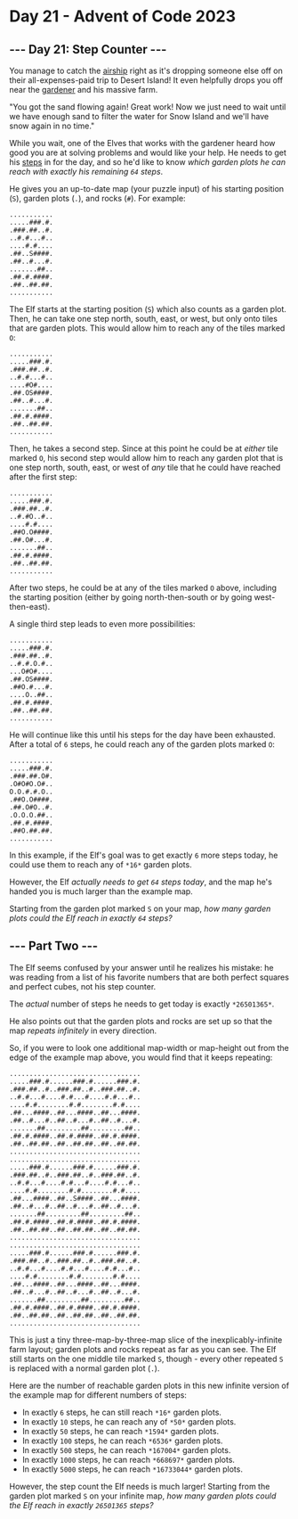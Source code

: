 # Day 21 - Advent of Code 2023

## --- Day 21: Step Counter ---

You manage to catch the [airship](7) right as it's dropping someone else off on
their all-expenses-paid trip to Desert Island! It even helpfully drops you off
near the [gardener](5) and his massive farm.

"You got the sand flowing again! Great work! Now we just need to wait until we
have enough sand to filter the water for Snow Island and we'll have snow again
in no time."

While you wait, one of the Elves that works with the gardener heard how good you
are at solving problems and would like your help. He needs to get his
[steps](https://en.wikipedia.org/wiki/Pedometer) in for the day, and so he'd
like to know *which garden plots he can reach with exactly his remaining `64`
steps*.

He gives you an up-to-date map (your puzzle input) of his starting position
(`S`), garden plots (`.`), and rocks (`#`). For example:

```
...........
.....###.#.
.###.##..#.
..#.#...#..
....#.#....
.##..S####.
.##..#...#.
.......##..
.##.#.####.
.##..##.##.
...........
```

The Elf starts at the starting position (`S`) which also counts as a garden
plot. Then, he can take one step north, south, east, or west, but only onto
tiles that are garden plots. This would allow him to reach any of the tiles
marked `O`:

```
...........
.....###.#.
.###.##..#.
..#.#...#..
....#O#....
.##.OS####.
.##..#...#.
.......##..
.##.#.####.
.##..##.##.
...........
```

Then, he takes a second step. Since at this point he could be at *either* tile
marked `O`, his second step would allow him to reach any garden plot that is one
step north, south, east, or west of *any* tile that he could have reached after
the first step:

```
...........
.....###.#.
.###.##..#.
..#.#O..#..
....#.#....
.##O.O####.
.##.O#...#.
.......##..
.##.#.####.
.##..##.##.
...........
```

After two steps, he could be at any of the tiles marked `O` above, including the
starting position (either by going north-then-south or by going west-then-east).

A single third step leads to even more possibilities:

```
...........
.....###.#.
.###.##..#.
..#.#.O.#..
...O#O#....
.##.OS####.
.##O.#...#.
....O..##..
.##.#.####.
.##..##.##.
...........
```

He will continue like this until his steps for the day have been exhausted.
After a total of `6` steps, he could reach any of the garden plots marked `O`:

```
...........
.....###.#.
.###.##.O#.
.O#O#O.O#..
O.O.#.#.O..
.##O.O####.
.##.O#O..#.
.O.O.O.##..
.##.#.####.
.##O.##.##.
...........
```

In this example, if the Elf's goal was to get exactly `6` more steps today, he
could use them to reach any of `*16*` garden plots.

However, the Elf *actually needs to get `64` steps today*, and the map he's
handed you is much larger than the example map.

Starting from the garden plot marked `S` on your map, *how many garden plots
could the Elf reach in exactly `64` steps?*

## --- Part Two ---

The Elf seems confused by your answer until he realizes his mistake: he was
reading from a list of his favorite numbers that are both perfect squares and
perfect cubes, not his step counter.

The *actual* number of steps he needs to get today is exactly `*26501365*`.

He also points out that the garden plots and rocks are set up so that the map
*repeats infinitely* in every direction.

So, if you were to look one additional map-width or map-height out from the edge
of the example map above, you would find that it keeps repeating:

```
.................................
.....###.#......###.#......###.#.
.###.##..#..###.##..#..###.##..#.
..#.#...#....#.#...#....#.#...#..
....#.#........#.#........#.#....
.##...####..##...####..##...####.
.##..#...#..##..#...#..##..#...#.
.......##.........##.........##..
.##.#.####..##.#.####..##.#.####.
.##..##.##..##..##.##..##..##.##.
.................................
.................................
.....###.#......###.#......###.#.
.###.##..#..###.##..#..###.##..#.
..#.#...#....#.#...#....#.#...#..
....#.#........#.#........#.#....
.##...####..##..S####..##...####.
.##..#...#..##..#...#..##..#...#.
.......##.........##.........##..
.##.#.####..##.#.####..##.#.####.
.##..##.##..##..##.##..##..##.##.
.................................
.................................
.....###.#......###.#......###.#.
.###.##..#..###.##..#..###.##..#.
..#.#...#....#.#...#....#.#...#..
....#.#........#.#........#.#....
.##...####..##...####..##...####.
.##..#...#..##..#...#..##..#...#.
.......##.........##.........##..
.##.#.####..##.#.####..##.#.####.
.##..##.##..##..##.##..##..##.##.
.................................
```

This is just a tiny three-map-by-three-map slice of the inexplicably-infinite
farm layout; garden plots and rocks repeat as far as you can see. The Elf still
starts on the one middle tile marked `S`, though - every other repeated `S` is
replaced with a normal garden plot (`.`).

Here are the number of reachable garden plots in this new infinite version of
the example map for different numbers of steps:

- In exactly `6` steps, he can still reach `*16*` garden plots.
- In exactly `10` steps, he can reach any of `*50*` garden plots.
- In exactly `50` steps, he can reach `*1594*` garden plots.
- In exactly `100` steps, he can reach `*6536*` garden plots.
- In exactly `500` steps, he can reach `*167004*` garden plots.
- In exactly `1000` steps, he can reach `*668697*` garden plots.
- In exactly `5000` steps, he can reach `*16733044*` garden plots.

However, the step count the Elf needs is much larger! Starting from the garden
plot marked `S` on your infinite map, *how many garden plots could the Elf reach
in exactly `26501365` steps?*
